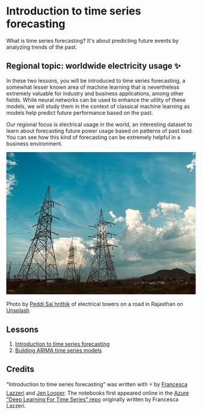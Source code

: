 # Introduction to time series forecasting

What is time series forecasting? It's about predicting future events by analyzing trends of the past.

## Regional topic: worldwide electricity usage ✨

In these two lessons, you will be introduced to time series forecasting, a somewhat lesser known area of machine learning that is nevertheless extremely valuable for industry and business applications, among other fields. While neural networks can be used to enhance the utility of these models, we will study them in the context of classical machine learning as models help predict future performance based on the past.

Our regional focus is electrical usage in the world, an interesting dataset to learn about forecasting future power usage based on patterns of past load. You can see how this kind of forecasting can be extremely helpful in a business environment.

![electric grid](images/electric-grid.jpg)

Photo by <a href="https://unsplash.com/@shutter_log?utm_source=unsplash&utm_medium=referral&utm_content=creditCopyText">Peddi Sai hrithik</a> of electrical towers on a road in Rajasthan on <a href="https://unsplash.com/s/photos/electric-india?utm_source=unsplash&utm_medium=referral&utm_content=creditCopyText">Unsplash</a>

## Lessons

1. [Introduction to time series forecasting](1-Introduction/README.md)
2. [Building ARIMA time series models](2-ARIMA/README.md)

## Credits

"Introduction to time series forecasting" was written with ⚡️ by [Francesca Lazzeri](https://twitter.com/frlazzeri) and [Jen Looper](https://twitter.com/jenlooper). The notebooks first appeared online in the [Azure "Deep Learning For Time Series" repo](https://github.com/Azure/DeepLearningForTimeSeriesForecasting) originally written by Francesca Lazzeri.

